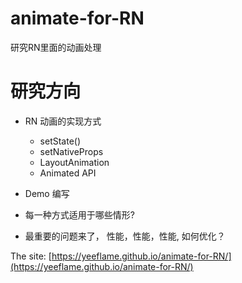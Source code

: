 # animate-for-RN
研究RN里面的动画处理

# 研究方向
* RN 动画的实现方式
	* setState()
	* setNativeProps
	* LayoutAnimation
	* Animated API

* Demo 编写

* 每一种方式适用于哪些情形?

* 最重要的问题来了， 性能，性能，性能, 如何优化？




The site: [https://yeeflame.github.io/animate-for-RN/](https://yeeflame.github.io/animate-for-RN/)
